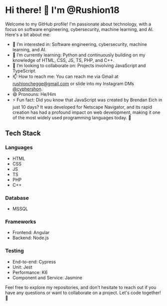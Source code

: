 # Hi there! 👋 I'm @Rushion18

Welcome to my GitHub profile! I'm passionate about technology, with a focus on software engineering, cybersecurity, machine learning, and AI. Here's a bit about me:

- 👀 I’m interested in: Software engineering, cybersecurity, machine learning, and AI.
- 🌱 I’m currently learning: Python and continuously building on my knowledge of HTML, CSS, JS, TS, PHP, and C++.
- 💞️ I’m looking to collaborate on: Projects involving JavaScript and TypeScript.
- 📫 How to reach me: You can reach me via Gmail at rushionchegge@gmail.com or slide into my Instagram DMs [@cyphershon](https://www.instagram.com/cyphershon/).
- 😄 Pronouns: He/Him
- ⚡ Fun fact: Did you know that JavaScript was created by Brendan Eich in just 10 days? It was developed for Netscape Navigator, and its rapid creation has had a profound impact on web development, making it one of the most widely used programming languages today. 🚀

## Tech Stack

### Languages
- HTML
- CSS
- JS
- TS
- PHP
- C++

### Database
- MSSQL

### Frameworks
- Frontend: Angular
- Backend: Node.js

### Testing
- End-to-end: Cypress
- Unit: Jest
- Performance: K6
- Component and Service: Jasmine

Feel free to explore my repositories, and don't hesitate to reach out if you have any questions or want to collaborate on a project. Let's code together! 🚀

<!---
Rushion18/Rushion18 is a ✨ special ✨ repository because its `README.md` (this file) appears on your GitHub profile.
You can click the Preview link to take a look at your changes.
--->
